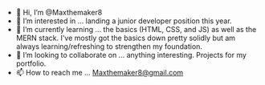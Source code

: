 - 👋 Hi, I’m @Maxthemaker8
- 👀 I’m interested in ... landing a junior developer position this year.
- 🌱 I’m currently learning ... the basics (HTML, CSS, and JS) as well as the MERN stack. I've mostly got the basics down pretty solidly but am always learning/refreshing to strengthen my foundation.
- 💞️ I’m looking to collaborate on ... anything interesting. Projects for my portfolio. 
- 📫 How to reach me ... Maxthemaker8@gmail.com

<!---
Maxthemaker8/Maxthemaker8 is a ✨ special ✨ repository because its `README.md` (this file) appears on your GitHub profile.
You can click the Preview link to take a look at your changes.
--->
